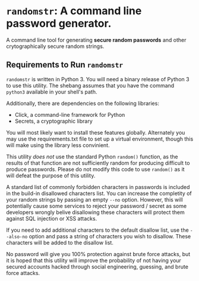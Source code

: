 # `randomstr`: A command line password generator.
A command line tool for generating **secure random passwords** and other crytographically secure random strings.

## Requirements to Run `randomstr`
`randomstr` is written in Python 3. You will need a binary release of Python 3 to use this utility. The shebang assumes that you have the command `python3` available in your shell's path.

Additionally, there are dependencies on the following libraries:
* Click, a command-line framework for Python
* Secrets, a cryptographic library

You will most likely want to install these features globally. Alternately you may use the requirements.txt file to set up a virtual environment, though this will make using the library less convinient.

This utility *does not* use the standard Python `random()` function, as the results of that function are not sufficiently random for producing difficult to produce passwords. Please do not modify this code to use `random()` as it will defeat the purpose of this utility.

A standard list of commonly forbidden characters in passwords is included in the build-in disallowed characters list. You can increase the completity of your random strings by passing an empty `--no` option. However, this will potentially cause some services to reject your password / secret as some developers wrongly belive disallowing these characters will protect them against SQL injection or XSS attacks.

If you need to add additional characters to the default disallow list, use the `--also-no` option and pass a string of characters you wish to disallow. These characters will be added to the disallow list.

No password will give you 100% protection against brute force attacks, but it is hoped that this utility will improve the probability of not having your secured accounts hacked through social engineering, guessing, and brute force attacks.
